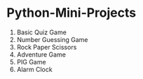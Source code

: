 # Python-Mini-Projects
1. Basic Quiz Game
2. Number Guessing Game
3. Rock Paper Scissors
4. Adventure Game
5. PIG Game
6. Alarm Clock
